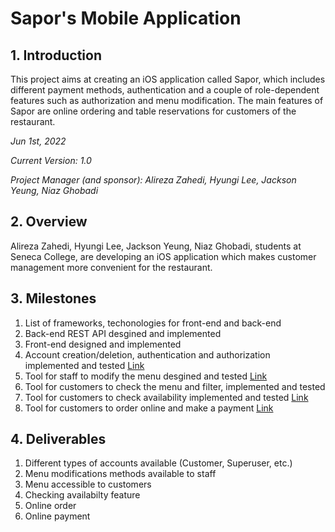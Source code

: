 # Sapor's Mobile Application

## 1. Introduction
This project aims at creating an iOS application called Sapor, which includes different payment methods, authentication and a couple of role-dependent features such as authorization and menu modification. The main features of Sapor are online ordering and table reservations for customers of the restaurant.

*Jun 1st, 2022*

*Current Version: 1.0*

*Project Manager (and sponsor): Alireza Zahedi, Hyungi Lee, Jackson Yeung, Niaz Ghobadi*

## 2. Overview
Alireza Zahedi, Hyungi Lee, Jackson Yeung, Niaz Ghobadi, students at Seneca College, are developing an iOS application which makes customer management more convenient for the restaurant.

## 3. Milestones
1. List of frameworks, techonologies for front-end and back-end
2. Back-end REST API desgined and implemented
3. Front-end designed and implemented
4. Account creation/deletion, authentication and authorization implemented and tested [Link](https://github.com/CAPSTONE-2022-2023/Group_22/blob/main/use_cases/create_account.md)
5. Tool for staff to modify the menu desgined and tested [Link](https://github.com/CAPSTONE-2022-2023/Group_22/blob/main/use_cases/modify_menu.md)
6. Tool for customers to check the menu and filter, implemented and tested
7. Tool for customers to check availability implemented and tested [Link](https://github.com/CAPSTONE-2022-2023/Group_22/blob/main/use_cases/table_reservations.md)
8. Tool for customers to order online and make a payment [Link](https://github.com/CAPSTONE-2022-2023/Group_22/blob/main/use_cases/online_ordering.md)

## 4. Deliverables
1. Different types of accounts available (Customer, Superuser, etc.)
2. Menu modifications methods available to staff
3. Menu accessible to customers
4. Checking availabilty feature
5. Online order
6. Online payment
